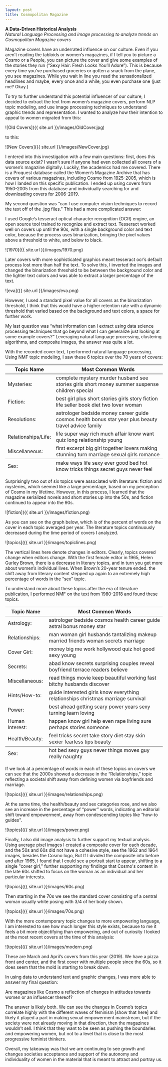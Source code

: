 ```yaml
---
layout: post
title: Cosmopolitan Magazine
---
```


**A Data-Driven Historical Analysis**   
*Natural Language Processing and image processing to analyze trends on Cosmopolitan Magazine covers*

Magazine covers have an underrated influence on our culture. Even if you aren’t reading the tabloids or women’s magazines, if I tell you to picture a Cosmo or a People, you can picture the cover and give some examples of the stories they run (“Sexy Hair: Fresh Looks You’ll Adore”). This is because every time you’ve purchased groceries or gotten a snack from the plane, you see magazines. While you wait in line you read the sensationalized headlines and maybe, every once and a while, you even purchase one (just me? Okay.)

To try to further understand this potential influencer of our culture, I decided to extract the text from women’s magazine covers, perform NLP topic modeling, and use image processing techniques to understand graphic trends and representation. I wanted to analyze how their intention to appeal to women migrated from this:

![Old Covers]({{ site.url }}/images/OldCover.jpg)

to this:

![New Covers]({{ site.url }}/images/NewCover.jpg)

I entered into this investigation with a few main questions: first, does this data source exist? I wasn’t sure if anyone had even collected all covers of a women’s magazine digitally. Luckily, the academics had me covered. There is a Proquest database called the Women’s Magazine Archive that has covers of various magazines, including Cosmo from 1925-2005, which is how I landed on this specific publication. I ended up using covers from 1950-2005 from this database and individually searching for and downloading covers for 2006-2019.

My second question was “can I use computer vision techniques to record the text off of the .jpg files.” This had a more complicated answer:

I used Google’s tesseract optical character recognition (OCR) engine, an open source tool trained to recognize and extract text. Tesseract worked well on covers up until the 90s, with a single background color and text color, because the process uses binarization, bringing the pixel values above a threshold to white, and below to black.

![1970]({{ site.url }}/images/1970.png)

Later covers with more sophisticated graphics meant tesseract ocr’s default process lost more than half the text. To solve this, I inverted the images and changed the binarization threshold to be between the background color and the lighter text colors and was able to extract a larger percentage of the text.

![eva]({{ site.url }}/images/eva.png)

However, I used a standard pixel value for all covers as the binarization threshold, I think that this would have a higher retention rate with a dynamic threshold that varied based on the background and text colors, a space for further work.

My last question was “what information can I extract using data science processing techniques that go beyond what I can generalize just looking at some example covers?” Leveraging natural language processing, clustering algorithms, and composite images, the answer was quite a lot. 

With the recorded cover text, I performed natural language processing. Using NMF topic modeling, I saw these 6 topics over the 70 years of covers:

<table>
  <thead>
    <tr>
      <th>Topic Name</th>
      <th>Most Common Words </th>
    </tr>
  </thead>
  <tfoot>
    <tr>
      <td>Sex:</td>
      <td>make ways life sexy ever good bed hot know tricks things secret guys never feel</td>
    </tr>
  </tfoot>
  <tbody>
    <tr>
      <td>Mysteries:</td>
      <td>complete mystery murder husband see stories girls short money summer suspense children special</td>
    </tr>
    <tr>
      <td>Fiction:</td>
      <td>best girl plus short stories girls story fiction life seller book diet two lover woman</td>
    </tr>
    <tr>
      <td>Resolutions:</td>
      <td>astrologer bedside money career guide cosmos health bonus star year plus beauty travel advice family</td>
    <tr>
    </tr>
      <td>Relationships/Life:</td>
      <td>life super way rich much affair know want quiz long relationship young</td>
    </tr>
   	<tr>
      <td>Miscellaneous:</td>
      <td>first excerpt big girl together lovers making stunning turn marriage sexual girls romance</td>
    </tr>
  </tbody>
</table>

Surprisingly two out of six topics were associated with literature: fiction and mysteries, which seemed like a large percentage, based on my perception of Cosmo in my lifetime. However, in this process, I learned that the magazine serialized novels and short stories up into the 50s, and fiction continued to appear into the 90s.

![fiction]({{ site.url }}/images/fiction.png)

As you can see on the graph below, which is of the percent of words on the cover in each topic averaged per year. The literature topics continuously decreased during the time period of covers I analyzed.

![topics]({{ site.url }}/images/topiclines.png)

The vertical lines here denote changes in editors. Clearly, topics covered change when editors change. With the first female editor in 1965, Helen Gurley Brown, there is a decrease in literary topics, and in turn you get more about women’s individual lives. When Brown’s 20-year tenure ended. the shift away from literary content stepped up again to an extremely high percentage of words in the “sex” topic.

To understand more about these topics after the era of literature publication, I performed NMF on the text from 1980-2018 and found these topics.

<table>
  <thead>
    <tr>
      <th>Topic Name</th>
      <th>Most Common Words </th>
    </tr>
  </thead>
  <tfoot>
    <tr>
      <td>Sex:</td>
      <td>hot bed sexy guys never things moves guy really naughty</td>
    </tr>
  </tfoot>
  <tbody>
    <tr>
      <td>Astrology:</td>
      <td>astrologer bedside cosmos health career guide astral bonus money star</td>
    </tr>
    <tr>
      <td>Relationships:</td>
      <td>man woman girl husbands tantalizing makeup married friends woman secrets marriage</td>
    </tr>
    <tr>
      <td>Cover Girl:</td>
      <td>money big me work hollywood quiz hot good sexy young</td>
    <tr>
    </tr>
      <td>Secrets:</td>
      <td>abad know secrets surprising couples reveal boyfriend terrace readers believe</td>
    </tr>
   	<tr>
      <td>Miscellaneous:</td>
      <td>read things movie keep beautiful working fast bitchy husbands discover</td>
    </tr>
    <tr>
      <td>Hints/How-to:</td>
      <td>guide interested girls know everything relationships christmas marriage survival</td>
    </tr>
    <tr>
      <td>Power:</td>
      <td>best ahead getting scary power years sexy turning learn loving</td>
    </tr>
    <tr>
      <td>Human Interest:</td>
      <td>happen know girl help even rape living sure perhaps stories someone</td>
    </tr>
    <tr>
      <td>Health/Beauty:</td>
      <td>feel tricks secret take story diet stay skin sexier fearless tips beauty</td>
    </tr>
  </tbody>
</table>


If we look at a percentage of words in each of these topics on covers we can see that the 2000s showed a decrease in the “Relationships,” topic reflecting a societal shift away from defining women via boyfriends and marriage.

![topics]({{ site.url }}/images/relationships.png)

At the same time, the health/beauty and sex categories rose, and we also see an increase in the percentage of “power” words, indicating an editorial shift toward empowerment, away from condescending topics like “how-to guides".

![topics]({{ site.url }}/images/power.png)

Finally, I also did image analysis to further support my textual analysis. Using average pixel images I created a composite cover for each decade, and the 50s and 60s did not have a cohesive style, see the 1962 and 1964 images, besides the Cosmo logo, But If I divided the composite into before and after 1965, I found that I could see a portrait start to appear, shifting to a single "cover girl," further supporting my findings that Cosmo's content in the late 60s shifted to focus on the woman as an individual and her particular interests.

![topics]({{ site.url }}/images/60s.png)

Then starting in the 70s we see the standard cover consisting of a central woman usually white posing with 3/4 of her body shown.

![topics]({{ site.url }}/images/70s.png)

With the more contemporary topic changes to more empowering language, I am interested to see how much longer this style exists, because to me it feels a bit more objectifying than empowering, and out of curiosity I looked at the most recent covers at the time of this analysis:

![topics]({{ site.url }}/images/modern.png)

These are March and April’s covers from this year (2019). We have a pizza front and center, and the first cover with multiple people since the 60s, so it does seem that the mold is starting to break down.

In using data to understand text and graphic changes, I was more able to answer my final question:

Are magazines like Cosmo a reflection of changes in attitudes towards women or an influencer thereof?

The answer is likely both. We can see the changes in Cosmo’s topics correlate highly with the different waves of feminism [show that here] and likely it played a part in making sexual empowerment mainstream, but if the society were not already moving in that direction, then the magazines wouldn’t sell. I think that they want to be seen as pushing the boundaries and empowering women, but not to a level that is close to the most progressive feminist thinkers.

Overall, my takeaway was that we are continuing to see growth and changes societies acceptance and support of the autonomy and individuality of women in the material that is meant to attract and portray us.
